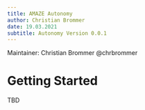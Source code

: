 ```yaml
---
title: AMAZE Autonomy
author: Christian Brommer
date: 19.03.2021
subtitle: Autonomy Version 0.0.1
---
```


Maintainer: Christian Brommer @chrbrommer

# Getting Started

TBD
